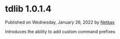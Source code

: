 # tdlib 1.0.1.4

Published on Wednesday, January 26, 2022 by [Netkas](mailto:netkas@intellivoid.net)

Introduces the ability to add custom command prefixes